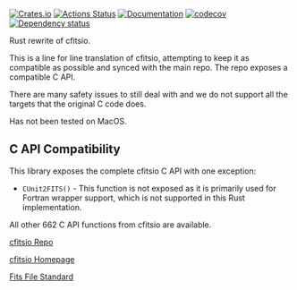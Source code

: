 [![Crates.io](https://img.shields.io/crates/v/rsfitsio.svg)](https://crates.io/crates/rsfitsio)
[![Actions Status](https://github.com/petesmc/rsfitsio/workflows/CI/badge.svg)](https://github.com/petesmc/rsfitsio/actions)
[![Documentation](https://docs.rs/rsfitsio/badge.svg)](https://docs.rs/rsfitsio/)
[![codecov](https://codecov.io/gh/petesmc/rsfitsio/branch/master/graph/badge.svg?token=0DNCU7VRH2)](https://codecov.io/gh/petesmc/rsfitsio)
[![Dependency status](https://deps.rs/repo/github/petesmc/rsfitsio/status.svg)](https://deps.rs/repo/github/petesmc/rsfitsio)

Rust rewrite of cfitsio.

This is a line for line translation of cfitsio, attempting to keep it as compatible as possible and synced with the main repo. The repo exposes a compatible C API.

There are many safety issues to still deal with and we do not support all the targets that the original C code does.

Has not been tested on MacOS.

## C API Compatibility

This library exposes the complete cfitsio C API with one exception:

- `CUnit2FITS()` - This function is not exposed as it is primarily used for Fortran wrapper support, which is not supported in this Rust implementation.

All other 662 C API functions from cfitsio are available.

[cfitsio Repo](https://github.com/HEASARC/cfitsio)

[cfitsio Homepage](https://heasarc.gsfc.nasa.gov/fitsio/)

[Fits File Standard](https://fits.gsfc.nasa.gov/fits_standard.html)